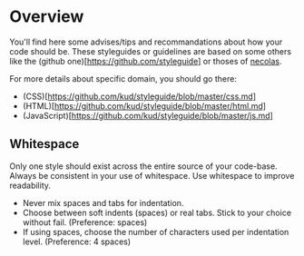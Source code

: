 # Overview

You'll find here some advises/tips and recommandations about how your code should be. These styleguides or guidelines are based on some others like the (github one)[https://github.com/styleguide] or thoses of [necolas](https://github.com/necolas).

For more details about specific domain, you should go there:

- (CSS)[https://github.com/kud/styleguide/blob/master/css.md]
- (HTML)[https://github.com/kud/styleguide/blob/master/html.md]
- (JavaScript)[https://github.com/kud/styleguide/blob/master/js.md]

## Whitespace

Only one style should exist across the entire source of your code-base. Always be consistent in your use of whitespace. Use whitespace to improve readability.

* Never mix spaces and tabs for indentation.
* Choose between soft indents (spaces) or real tabs. Stick to your choice without fail. (Preference: spaces)
* If using spaces, choose the number of characters used per indentation level. (Preference: 4 spaces)